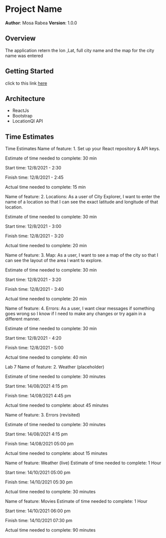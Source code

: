 # Project Name

**Author**: Mosa Rabea
**Version**: 1.0.0 

## Overview
The application retern the lon ,Lat, full city name and the map for the city name was entered

## Getting Started
click to this link [here](https://confident-bardeen-5955c6.netlify.app/)

## Architecture
- ReactJs
- Bootstrap
- LocationQI API 

## Time Estimates

Time Estimates
Name of feature: 1. Set up your React repository & API keys.

Estimate of time needed to complete: 30 min

Start time: 12/8/2021 - 2:30

Finish time: 12/8/2021 - 2:45

Actual time needed to complete: 15 min

Name of feature: 2. Locations: As a user of City Explorer, I want to enter the name of a location so that I can see the exact latitude and longitude of that location.

Estimate of time needed to complete: 30 min

Start time: 12/8/2021 - 3:00

Finish time: 12/8/2021 - 3:20

Actual time needed to complete: 20 min

Name of feature: 3. Map: As a user, I want to see a map of the city so that I can see the layout of the area I want to explore.

Estimate of time needed to complete: 30 min

Start time: 12/8/2021 - 3:20

Finish time: 12/8/2021 - 3:40

Actual time needed to complete: 20 min

Name of feature: 4. Errors: As a user, I want clear messages if something goes wrong so I know if I need to make any changes or try again in a different manner.

Estimate of time needed to complete: 30 min

Start time: 12/8/2021 - 4:20

Finish time: 12/8/2021 - 5:00

Actual time needed to complete: 40 min

Lab 7
Name of feature: 2. Weather (placeholder)

Estimate of time needed to complete: 30 minutes

Start time: 14/08/2021 4:15 pm

Finish time: 14/08/2021 4:45 pm

Actual time needed to complete: about 45 minutes

Name of feature: 3. Errors (revisited)

Estimate of time needed to complete: 30 minutes

Start time: 14/08/2021 4:15 pm

Finish time: 14/08/2021 05:00 pm

Actual time needed to complete: about 15 minutes

Name of feature: Weather (live) Estimate of time needed to complete: 1 Hour

Start time: 14/10/2021 05:00 pm

Finish time: 14/10/2021 05:30 pm

Actual time needed to complete: 30 minutes

Name of feature: Movies Estimate of time needed to complete: 1 Hour

Start time: 14/10/2021 06:00 pm

Finish time: 14/10/2021 07:30 pm

Actual time needed to complete: 90 minutes
